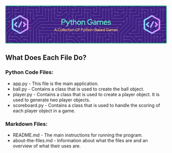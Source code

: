 ![Header](../repo-assets/images/headers/header.png)

## What Does Each File Do?

### Python Code Files:
* app.py - This file is the main application.
* ball.py - Contains a class that is used to create the ball object.
* player.py - Contains a class that is used to create a player object. It is used to generate two player objects.
* scoreboard.py - Contains a class that is used to handle the scoring of each player object in a game.

### Markdown Files:
* README.md - The main instructions for running the program.
* about-the-files.md - Information about what the files are and an overview of what their uses are.